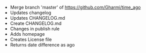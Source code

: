 - Merge branch 'master' of https://github.com/Gharmi/time_ago
- Updates changelog
- Updates CHANGELOG.md
- Create CHANGELOG.md
- Changes in publish rule
- Adds homepage
- Creates License file
- Returns date difference as ago
